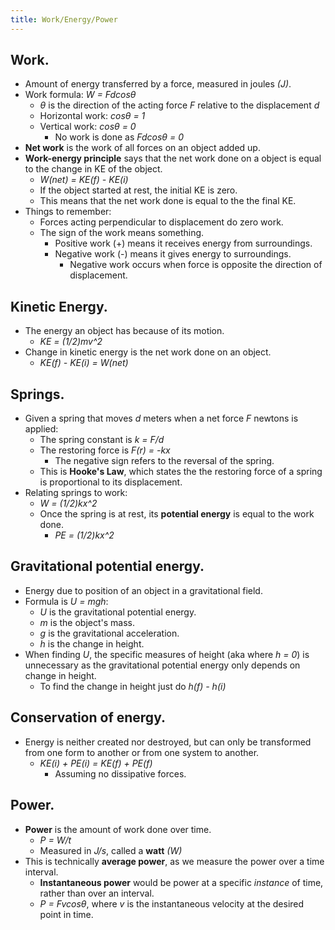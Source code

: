 ```yaml
---
title: Work/Energy/Power
---
```


## Work.
- Amount of energy transferred by a force, measured in joules *(J)*.
- Work formula: *W = Fdcosθ*
    - *θ* is the direction of the acting force *F* relative to the displacement *d*
    - Horizontal work: *cosθ = 1*
    - Vertical work: *cosθ = 0*
        - No work is done as *Fdcosθ = 0*
- **Net work** is the work of all forces on an object added up.
- **Work-energy principle** says that the net work done on a object is equal to the change in KE of the object.
    - *W(net) = KE(f) - KE(i)*
    - If the object started at rest, the initial KE is zero.
    - This means that the net work done is equal to the the final KE.
- Things to remember: 
    - Forces acting perpendicular to displacement do zero work.
    - The sign of the work means something.
        - Positive work (+) means it receives energy from surroundings.
        - Negative work (-) means it gives energy to surroundings.
            - Negative work occurs when force is opposite the direction of displacement.

## Kinetic Energy.
- The energy an object has because of its motion.
    - *KE = (1/2)mv^2*
- Change in kinetic energy is the net work done on an object.
    - *KE(f) - KE(i) = W(net)*

## Springs.
- Given a spring that moves *d* meters when a net force *F* newtons is applied:
    - The spring constant is *k = F/d*
    - The restoring force is *F(r) = -kx*
        - The negative sign refers to the reversal of the spring.
    - This is **Hooke's Law**, which states the the restoring force of a spring is proportional to its displacement.
- Relating springs to work:
    - *W = (1/2)kx^2*
    - Once the spring is at rest, its **potential energy** is equal to the work done.
        - *PE = (1/2)kx^2*

## Gravitational potential energy.
- Energy due to position of an object in a gravitational field.
- Formula is *U = mgh*:
    - *U* is the gravitational potential energy.
    - *m* is the object's mass.
    - *g* is the gravitational acceleration.
    - *h* is the change in height.
- When finding *U*, the specific measures of height (aka where *h = 0*) is unnecessary as the gravitational potential energy only depends on change in height.
    - To find the change in height just do *h(f) - h(i)*

## Conservation of energy.
- Energy is neither created nor destroyed, but can only be transformed from one form to another or from one system to another.
    - *KE(i) + PE(i) = KE(f) + PE(f)*
        - Assuming no dissipative forces.

## Power.
- **Power** is the amount of work done over time.
    - *P = W/t*
    - Measured in *J/s*, called a **watt** *(W)*
- This is technically **average power**, as we measure the power over a time interval.
    - **Instantaneous power** would be power at a specific *instance* of time, rather than over an interval.
    - *P = Fvcosθ*, where *v* is the instantaneous velocity at the desired point in time.